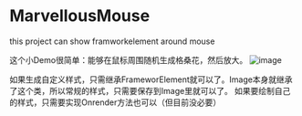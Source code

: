 # MarvellousMouse
this project can show framworkelement around mouse

这个小Demo很简单：能够在鼠标周围随机生成格桑花，然后放大。
![image](https://user-images.githubusercontent.com/35446904/160274180-abca7c71-7a98-4749-aa3a-6ac6e2b235b2.png)


如果生成自定义样式，只需继承FrameworElement就可以了。Image本身就继承了这个类，所以常规的样式，只需要保存到Image里就可以了。
如果要绘制自己的样式，只需要实现Onrender方法也可以（但目前没必要）
